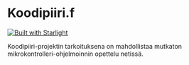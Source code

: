 # Koodipiiri.f

[![Built with Starlight](https://astro.badg.es/v2/built-with-starlight/tiny.svg)](https://starlight.astro.build)

Koodipiiri-projektin tarkoituksena on mahdollistaa mutkaton mikrokontrolleri-ohjelmoinnin opettelu netissä.
